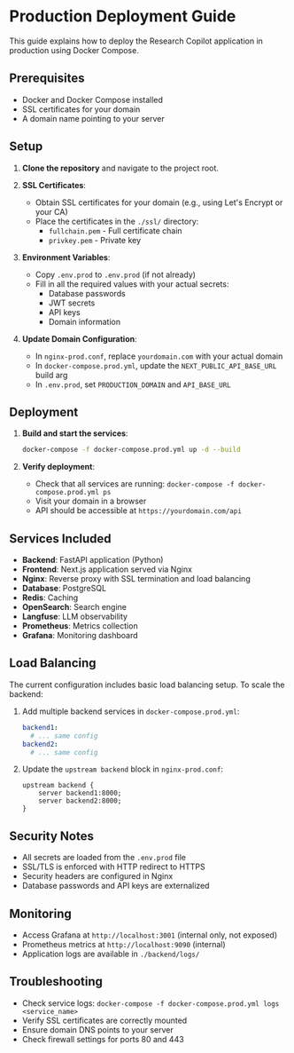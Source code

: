 # Production Deployment Guide

This guide explains how to deploy the Research Copilot application in production using Docker Compose.

## Prerequisites

- Docker and Docker Compose installed
- SSL certificates for your domain
- A domain name pointing to your server

## Setup

1. **Clone the repository** and navigate to the project root.

2. **SSL Certificates**:
   - Obtain SSL certificates for your domain (e.g., using Let's Encrypt or your CA)
   - Place the certificates in the `./ssl/` directory:
     - `fullchain.pem` - Full certificate chain
     - `privkey.pem` - Private key

3. **Environment Variables**:
   - Copy `.env.prod` to `.env.prod` (if not already)
   - Fill in all the required values with your actual secrets:
     - Database passwords
     - JWT secrets
     - API keys
     - Domain information

4. **Update Domain Configuration**:
   - In `nginx-prod.conf`, replace `yourdomain.com` with your actual domain
   - In `docker-compose.prod.yml`, update the `NEXT_PUBLIC_API_BASE_URL` build arg
   - In `.env.prod`, set `PRODUCTION_DOMAIN` and `API_BASE_URL`

## Deployment

1. **Build and start the services**:
   ```bash
   docker-compose -f docker-compose.prod.yml up -d --build
   ```

2. **Verify deployment**:
   - Check that all services are running: `docker-compose -f docker-compose.prod.yml ps`
   - Visit your domain in a browser
   - API should be accessible at `https://yourdomain.com/api`

## Services Included

- **Backend**: FastAPI application (Python)
- **Frontend**: Next.js application served via Nginx
- **Nginx**: Reverse proxy with SSL termination and load balancing
- **Database**: PostgreSQL
- **Redis**: Caching
- **OpenSearch**: Search engine
- **Langfuse**: LLM observability
- **Prometheus**: Metrics collection
- **Grafana**: Monitoring dashboard

## Load Balancing

The current configuration includes basic load balancing setup. To scale the backend:

1. Add multiple backend services in `docker-compose.prod.yml`:
   ```yaml
   backend1:
     # ... same config
   backend2:
     # ... same config
   ```

2. Update the `upstream backend` block in `nginx-prod.conf`:
   ```nginx
   upstream backend {
       server backend1:8000;
       server backend2:8000;
   }
   ```

## Security Notes

- All secrets are loaded from the `.env.prod` file
- SSL/TLS is enforced with HTTP redirect to HTTPS
- Security headers are configured in Nginx
- Database passwords and API keys are externalized

## Monitoring

- Access Grafana at `http://localhost:3001` (internal only, not exposed)
- Prometheus metrics at `http://localhost:9090` (internal)
- Application logs are available in `./backend/logs/`

## Troubleshooting

- Check service logs: `docker-compose -f docker-compose.prod.yml logs <service_name>`
- Verify SSL certificates are correctly mounted
- Ensure domain DNS points to your server
- Check firewall settings for ports 80 and 443